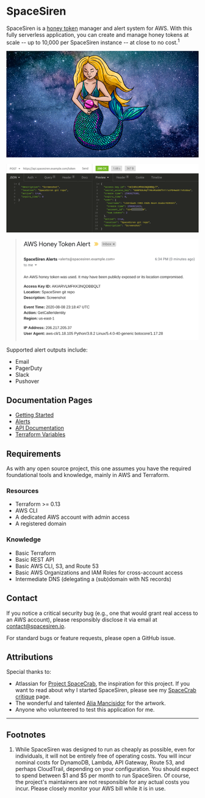 # SpaceSiren

SpaceSiren is a [honey token](https://en.wikipedia.org/wiki/Honeypot_(computing)) 
manager and alert system for AWS. With this fully serverless application,
you can create and manage honey tokens at scale -- up to 10,000 per SpaceSiren
instance -- at close to no cost.<sup>1</sup>

![SpaceSiren mascot](docs/images/logo/spacesiren-banner-medium.png)

![Token API screenshot](docs/images/screenshots/token-api.png)

> ![Email alert](docs/images/screenshots/alert-email.png)

Supported alert outputs include:

* Email
* PagerDuty
* Slack
* Pushover

## Documentation Pages

* [Getting Started](docs/getting-started.md)
* [Alerts](docs/alerts.md)
* [API Documentation](docs/api.md)
* [Terraform Variables](docs/tfvars.md)

## Requirements

As with any open source project, this one assumes you have the required
foundational tools and knowledge, mainly in AWS and Terraform.

### Resources

* Terraform >= 0.13
* AWS CLI
* A dedicated AWS account with admin access
* A registered domain

### Knowledge

* Basic Terraform
* Basic REST API
* Basic AWS CLI, S3, and Route 53
* Basic AWS Organizations and IAM Roles for cross-account access
* Intermediate DNS (delegating a (sub)domain with NS records)

## Contact

If you notice a critical security bug (e.g., one that would grant real access to
an AWS account), please responsibly disclose it via email at
[contact@spacesiren.io](mailto:contact@spacesiren.io).

For standard bugs or feature requests, please open a GitHub issue.


## Attributions

Special thanks to:

* Atlassian for [Project SpaceCrab](https://bitbucket.org/asecurityteam/spacecrab), the
  inspiration for this project. If you want to read about why I started SpaceSiren,
  please see my [SpaceCrab critique](docs/spacecrab.md) page.
* The wonderful and talented
  [Alia Mancisidor](https://www.instagram.com/aliamancisidor/) for the artwork.
* Anyone who volunteered to test this application for me.

---

## Footnotes

1. While SpaceSiren was designed to run as cheaply as possible, even for
   individuals, it will not be entirely free of operating costs. You will incur
   nominal costs for DynamoDB, Lambda, API Gateway, Route 53, and perhaps
   CloudTrail, depending on your configuration. You should expect to spend
   between $1 and $5 per month to run SpaceSiren. Of course, the project's
   maintainers are not responsible for any actual costs you incur. Please closely
   monitor your AWS bill while it is in use. 
